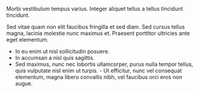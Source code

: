 Morbi vestibulum tempus varius. Integer aliquet tellus a tellus tincidunt tincidunt.

Sed vitae quam non elit faucibus fringilla et sed diam. Sed cursus tellus magna, lacinia molestie nunc maximus et. Praesent porttitor ultricies ante eget elementum.

- In eu enim ut nisl sollicitudin posuere.
- In accumsan a nisl quis sagittis.
- Sed maximus, nunc nec lobortis ullamcorper, purus nulla tempor tellus, quis vulputate nisl enim ut turpis. - Ut efficitur, nunc vel consequat elementum, magna libero convallis nibh, vel faucibus orci eros non augue. 